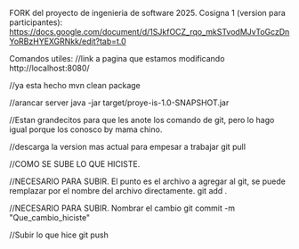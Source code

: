 FORK del proyecto de ingenieria de software 2025.
Cosigna 1 (version para participantes):
https://docs.google.com/document/d/1SJkfOCZ_rqo_mkSTvodMJvToGczDnYoRBzHYEXGRNkk/edit?tab=t.0

Comandos utiles:
//link a pagina que estamos modificando
http://localhost:8080/

//ya esta hecho
mvn clean package

//arancar server
java -jar target/proye-is-1.0-SNAPSHOT.jar

//Estan grandecitos para que les anote los comando de git, pero
lo hago igual porque los conosco by mama chino.


//descarga la version mas actual para empesar a trabajar
git pull


//COMO SE SUBE LO QUE HICISTE. 

//NECESARIO PARA SUBIR. El punto es el archivo a agregar al git, se puede remplazar por el nombre del archivo directamente.
git add .

//NECESARIO PARA SUBIR. Nombrar el cambio 
git commit -m "Que_cambio_hiciste"

//Subir lo que hice
git push
